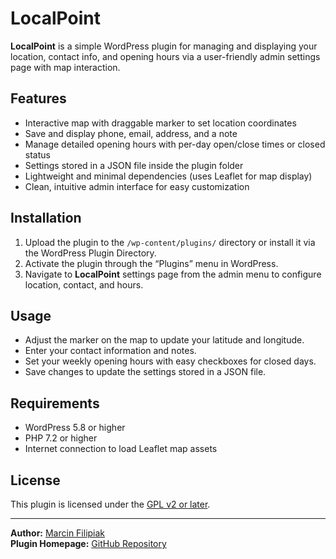 # LocalPoint

**LocalPoint** is a simple WordPress plugin for managing and displaying your location, contact info, and opening hours via a user-friendly admin settings page with map interaction.

## Features

* Interactive map with draggable marker to set location coordinates
* Save and display phone, email, address, and a note
* Manage detailed opening hours with per-day open/close times or closed status
* Settings stored in a JSON file inside the plugin folder
* Lightweight and minimal dependencies (uses Leaflet for map display)
* Clean, intuitive admin interface for easy customization

## Installation

1. Upload the plugin to the `/wp-content/plugins/` directory or install it via the WordPress Plugin Directory.
2. Activate the plugin through the “Plugins” menu in WordPress.
3. Navigate to **LocalPoint** settings page from the admin menu to configure location, contact, and hours.

## Usage

* Adjust the marker on the map to update your latitude and longitude.
* Enter your contact information and notes.
* Set your weekly opening hours with easy checkboxes for closed days.
* Save changes to update the settings stored in a JSON file.

## Requirements

* WordPress 5.8 or higher
* PHP 7.2 or higher
* Internet connection to load Leaflet map assets

## License

This plugin is licensed under the [GPL v2 or later](https://www.gnu.org/licenses/gpl-2.0.html).

---

**Author:** [Marcin Filipiak](https://github.com/marcin-filipiak)  
**Plugin Homepage:** [GitHub Repository](https://github.com/marcin-filipiak/wordpress_localpoint)

